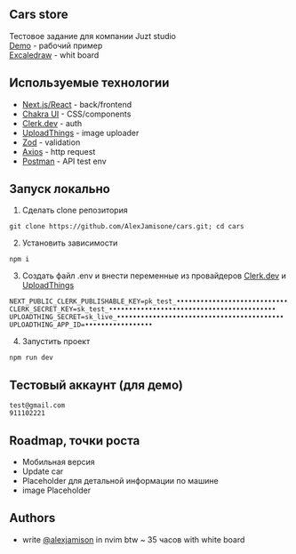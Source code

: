 ## Cars store

Тестовое задание для компании Juzt studio\
[Demo](https://cars-production-8fd8.up.railway.app/) - рабочий пример\
[Excaledraw](https://excalidraw.com/#json=gYv_1x2XQowHI_wM-e0ak,R7pE_Ves8V7p6umwbOIhzQ) - whit board

## Используемые технологии

-   [Next.js/React](https://nextjs.org/) - back/frontend
-   [Chakra UI](https://chakra-ui.com/) - CSS/components
-   [Clerk.dev](https://clerk.com/) - auth
-   [UploadThings](https://uploadthing.com/) - image uploader
-   [Zod](https://zod.dev/) - validation
-   [Axios](https://axios-http.com/docs/intro) - http request
-   [Postman](https://www.postman.com/) - API test env

## Запуск локально

1. Сделать clone репозитория

```
git clone https://github.com/AlexJamisone/cars.git; cd cars
```

2. Установить зависимости

```
npm i
```

3. Создать файл .env и внести переменные из провайдеров [Clerk.dev](https://clerk.com/) и [UploadThings](https://uploadthing.com/)

```
NEXT_PUBLIC_CLERK_PUBLISHABLE_KEY=pk_test_••••••••••••••••••••••••••••
CLERK_SECRET_KEY=sk_test_••••••••••••••••••••••••••••••••••••••••••
UPLOADTHING_SECRET=sk_live_••••••••••••••••••••••••••••••••••••••••••
UPLOADTHING_APP_ID=•••••••••••••••••
```

4. Запустить проект

```
npm run dev
```

## Тестовый аккаунт (для демо)

```
test@gmail.com
911102221
```

## Roadmap, точки роста

-   Мобильная версия
-   Update car
-   Placeholder для детальной информации по машине
-   image Placeholder

## Authors

-   write [@alexjamison](https://t.me/alexjamison) in nvim btw ~ 35 часов with white board
